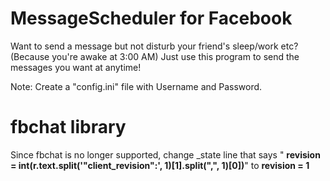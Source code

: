 # MessageScheduler for Facebook
Want to send a message but not disturb your friend's sleep/work etc? (Because you're awake at 3:00 AM) Just use this program to send the messages you want at anytime!

Note: Create a "config.ini" file with Username and Password.

# fbchat library


Since fbchat is no longer supported, change _state line that says " **revision = int(r.text.split('"client_revision":', 1)[1].split(",", 1)[0])**" to **revision = 1**
